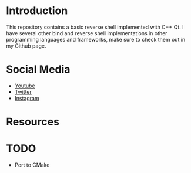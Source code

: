 # Introduction
This repository contains a basic reverse shell implemented with C++ Qt.
I have several other bind and reverse shell implementations in other programming languages and frameworks,
make sure to check them out in my Github page.

# Social Media
- [Youtube](https://youtube.com/Melardev)
- [Twitter](https://twitter.com/@melardev)
- [Instagram](https://instagram.com/melar_dev)

# Resources

# TODO
- Port to CMake